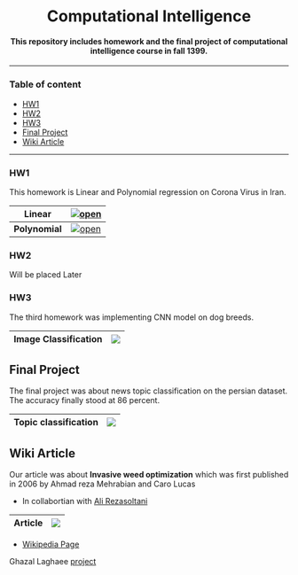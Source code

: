 <p align="center">
<h1 align="center">Computational Intelligence</h1>
<h4 align="center">This repository includes homework and the final project of computational intelligence course in fall 1399.</h4>
</p>

---------
### Table of content

  - [HW1](#HW1)
  - [HW2](#HW2)
  - [HW3](#HW3)
  - [Final Project](#final-project)
  - [Wiki Article](#wiki-article)
-----


### HW1

This homework is Linear and Polynomial regression on Corona Virus in Iran.

| Linear 	| [![open](icons/3.svg)](https://colab.research.google.com/drive/1tyEIehRQgYHyTk53nF3O97Hr2MMCikep?usp=sharing) 	|
|:-------:	|:--:	|
|  **Polynomial** 	| [![open](icons/3.svg)](https://colab.research.google.com/drive/1GhbfXDZ7xs_K9Kn6LZ6bMu9P9YtXYTWK?usp=sharing)  |

### HW2

Will be placed Later

### HW3

The third homework was implementing CNN model on dog breeds.

| Image Classification   |  [![](icons/3.svg)](https://colab.research.google.com/drive/163M91ZWTYHc0YRvch0exaZ50-fpY2HUN?usp=sharing)  |
|:--:|:--:|



## Final Project

The final project was about news topic classification on the persian dataset.
The accuracy finally stood at 86 percent.

| Topic classification   |  [![](icons/3.svg)](https://colab.research.google.com/drive/11sxBTb2ZDTEbn5Sksy85B1RRu21-XntW?usp=sharing)  |
|:--:|:--:|


## Wiki Article

Our article was about **Invasive weed optimization** which was first published in 2006 by Ahmad reza Mehrabian and Caro Lucas

- In collabortian with [Ali Rezasoltani](https://github.com/AliRezasoltani1)

| Article   |  [![](icons/3.svg)](http://94.184.118.13:8080/index.php/%D8%A7%D9%84%DA%AF%D9%88%D8%B1%DB%8C%D8%AA%D9%85_%D8%B9%D9%84%D9%81_%D9%87%D8%B1%D8%B2_%D9%85%D9%87%D8%A7%D8%AC%D9%85)  |
|:--:|:--:|

- [Wikipedia Page](https://fa.wikipedia.org/wiki/%D8%A7%D9%84%DA%AF%D9%88%D8%B1%DB%8C%D8%AA%D9%85_%D8%B9%D9%84%D9%81_%D9%87%D8%B1%D8%B2_%D9%85%D9%87%D8%A7%D8%AC%D9%85)


Ghazal Laghaee [project](https://github.com/Ghazallghe/git-learning.git)
